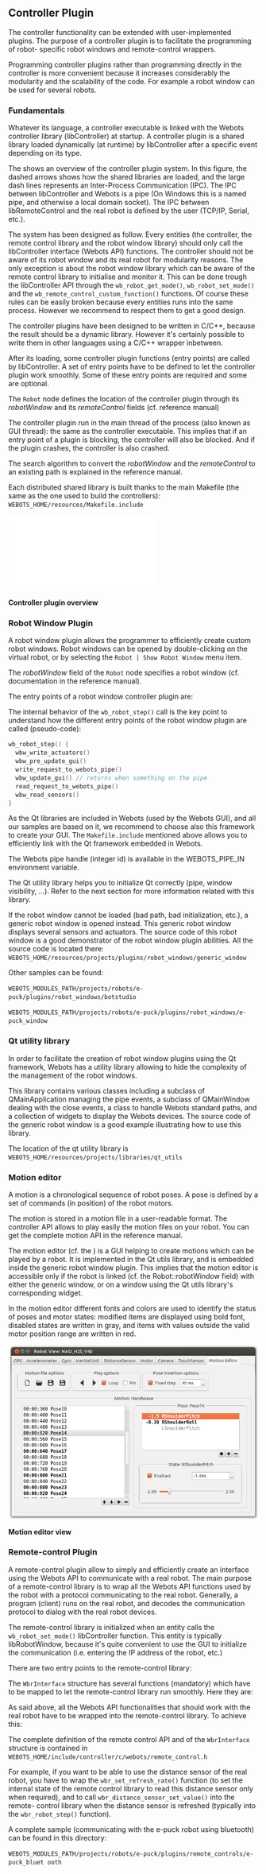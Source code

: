 ## Controller Plugin

The controller functionality can be extended with user-implemented plugins. The
purpose of a controller plugin is to facilitate the programming of robot-
specific robot windows and remote-control wrappers.

Programming controller plugins rather than programming directly in the
controller is more convenient because it increases considerably the modularity
and the scalability of the code. For example a robot window can be used for
several robots.

### Fundamentals

Whatever its language, a controller executable is linked with the Webots
controller library (libController) at startup. A controller plugin is a shared
library loaded dynamically (at runtime) by libController after a specific event
depending on its type.

The  shows an overview of the controller plugin system. In this figure, the
dashed arrows shows how the shared libraries are loaded, and the large dash
lines represents an Inter-Process Communication (IPC). The IPC between
libController and Webots is a pipe (On Windows this is a named pipe, and
otherwise a local domain socket). The IPC between libRemoteControl and the real
robot is defined by the user (TCP/IP, Serial, etc.).

The system has been designed as follow. Every entities (the controller, the
remote control library and the robot window library) should only call the
libController interface (Webots API) functions. The controller should not be
aware of its robot window and its real robot for modularity reasons. The only
exception is about the robot window library which can be aware of the remote
control library to initialise and monitor it. This can be done trough the
libController API through the `wb_robot_get_mode()`, `wb_robot_set_mode()` and
the `wb_remote_control_custom_function()` functions. Of course these rules can
be easily broken because every entities runs into the same process. However we
recommend to respect them to get a good design.

The controller plugins have been designed to be written in C/C++, because the
result should be a dynamic library. However it's certainly possible to write
them in other languages using a C/C++ wrapper inbetween.

After its loading, some controller plugin functions (entry points) are called by
libController. A set of entry points have to be defined to let the controller
plugin work smoothly. Some of these entry points are required and some are
optional.

The `Robot` node defines the location of the controller plugin through its
*robotWindow* and its *remoteControl* fields (cf. reference manual)

The controller plugin run in the main thread of the process (also known as GUI
thread): the same as the controller executable. This implies that if an entry
point of a plugin is blocking, the controller will also be blocked. And if the
plugin crashes, the controller is also crashed.

The search algorithm to convert the *robotWindow* and the *remoteControl* to an
existing path is explained in the reference manual.

Each distributed shared library is built thanks to the main Makefile (the same
as the one used to build the controllers):
`WEBOTS_HOME/resources/Makefile.include`

![Controller plugin overview](pdf/controller_plugin.pdf)

**Controller plugin overview**

### Robot Window Plugin

A robot window plugin allows the programmer to efficiently create custom robot
windows. Robot windows can be opened by double-clicking on the virtual robot, or
by selecting the `Robot | Show Robot Window` menu item.

The *robotWindow* field of the `Robot` node specifies a robot window (cf.
documentation in the reference manual).

The entry points of a robot window controller plugin are:

The internal behavior of the `wb_robot_step()` call is the key point to
understand how the different entry points of the robot window plugin are called
(pseudo-code):


``` c
wb_robot_step() {
  wbw_write_actuators()
  wbw_pre_update_gui()
  write_request_to_webots_pipe()
  wbw_update_gui() // returns when something on the pipe
  read_request_to_webots_pipe()
  wbw_read_sensors()
}
```

As the Qt libraries are included in Webots (used by the Webots GUI), and all our
samples are based on it, we recommend to choose also this framework to create
your GUI. The `Makefile.include` mentioned above allows you to efficiently link
with the Qt framework embedded in Webots.

The Webots pipe handle (integer id) is available in the WEBOTS_PIPE_IN
environment variable.

The Qt utility library helps you to initialize Qt correctly (pipe, window
visibility, ...). Refer to the next section for more information related with
this library.

If the robot window cannot be loaded (bad path, bad initialization, etc.), a
generic robot window is opened instead. This generic robot window displays
several sensors and actuators. The source code of this robot window is a good
demonstrator of the robot window plugin abilities. All the source code is
located there:
`WEBOTS_HOME/resources/projects/plugins/robot_windows/generic_window`

Other samples can be found:

`WEBOTS_MODULES_PATH/projects/robots/e-puck/plugins/robot_windows/botstudio`

`WEBOTS_MODULES_PATH/projects/robots/e-puck/plugins/robot_windows/e-puck_window`

### Qt utility library

In order to facilitate the creation of robot window plugins using the Qt
framework, Webots has a utility library allowing to hide the complexity of the
management of the robot windows.

This library contains various classes including a subclass of QMainApplication
managing the pipe events, a subclass of QMainWindow dealing with the close
events, a class to handle Webots standard paths, and a collection of widgets to
display the Webots devices. The source code of the generic robot window is a
good example illustrating how to use this library.

The location of the qt utility library is
`WEBOTS_HOME/resources/projects/libraries/qt_utils`


### Motion editor

A motion is a chronological sequence of robot poses. A pose is defined by a set
of commands (in position) of the robot motors.

The motion is stored in a motion file in a user-readable format. The controller
API allows to play easily the motion files on your robot. You can get the
complete motion API in the reference manual.

The motion editor (cf. the ) is a GUI helping to create motions which can be
played by a robot. It is implemented in the Qt utils library, and is embedded
inside the generic robot window plugin. This implies that the motion editor is
accessible only if the robot is linked (cf. the Robot::robotWindow field) with
either the generic window, or on a window using the Qt utils library's
corresponding widget.

In the motion editor different fonts and colors are used to identify the status
of poses and motor states: modified items are displayed using bold font,
disabled states are written in gray, and items with values outside the valid
motor position range are written in red.

![Motion editor view](png/motion_editor.png)

**Motion editor view**

### Remote-control Plugin

A remote-control plugin allow to simply and efficiently create an interface
using the Webots API to communicate with a real robot. The main purpose of a
remote-control library is to wrap all the Webots API functions used by the robot
with a protocol communicating to the real robot. Generally, a program (client)
runs on the real robot, and decodes the communication protocol to dialog with
the real robot devices.

The remote-control library is initialized when an entity calls the
`wb_robot_set_mode()` libController function. This entity is typically
libRobotWindow, because it's quite convenient to use the GUI to initialize the
communication (i.e. entering the IP address of the robot, etc.)

There are two entry points to the remote-control library:

The `WbrInterface` structure has several functions (mandatory) which have to be
mapped to let the remote-control library run smoothly. Here they are:

As said above, all the Webots API functionalities that should work with the real
robot have to be wrapped into the remote-control library. To achieve this:

The complete definition of the remote control API and of the `WbrInterface`
structure is contained in
`WEBOTS_HOME/include/controller/c/webots/remote_control.h`

For example, if you want to be able to use the distance sensor of the real
robot, you have to wrap the `wbr_set_refresh_rate()` function (to set the
internal state of the remote control library to read this distance sensor only
when required), and to call `wbr_distance_sensor_set_value()` into the remote-
control library when the distance sensor is refreshed (typically into the
`wbr_robot_step()` function).

A complete sample (communicating with the e-puck robot using bluetooth) can be
found in this directory:

`WEBOTS_MODULES_PATH/projects/robots/e-puck/plugins/remote_controls/e-puck_bluet
ooth`

